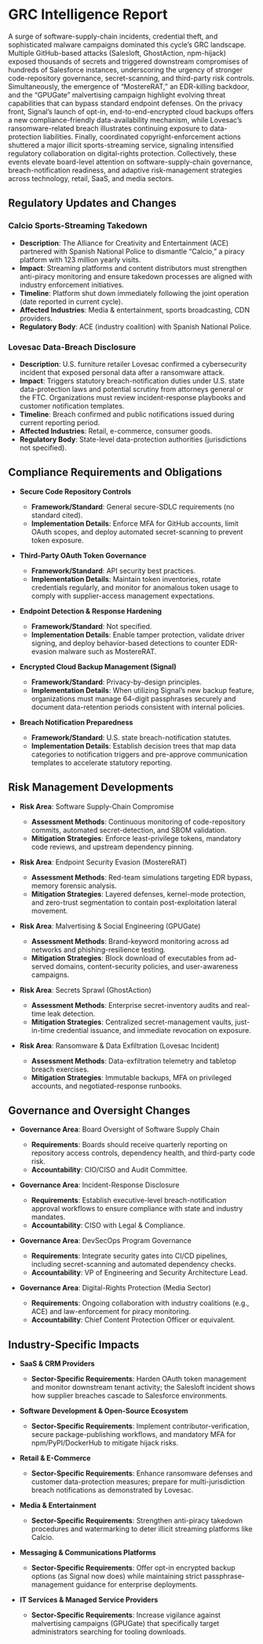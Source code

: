# GRC Intelligence Report

A surge of software-supply-chain incidents, credential theft, and sophisticated malware campaigns dominated this cycle’s GRC landscape. Multiple GitHub-based attacks (Salesloft, GhostAction, npm-hijack) exposed thousands of secrets and triggered downstream compromises of hundreds of Salesforce instances, underscoring the urgency of stronger code-repository governance, secret-scanning, and third-party risk controls. Simultaneously, the emergence of “MostereRAT,” an EDR-killing backdoor, and the “GPUGate” malvertising campaign highlight evolving threat capabilities that can bypass standard endpoint defenses. On the privacy front, Signal’s launch of opt-in, end-to-end-encrypted cloud backups offers a new compliance-friendly data-availability mechanism, while Lovesac’s ransomware-related breach illustrates continuing exposure to data-protection liabilities. Finally, coordinated copyright-enforcement actions shuttered a major illicit sports-streaming service, signaling intensified regulatory collaboration on digital-rights protection. Collectively, these events elevate board-level attention on software-supply-chain governance, breach-notification readiness, and adaptive risk-management strategies across technology, retail, SaaS, and media sectors.

## Regulatory Updates and Changes

### Calcio Sports-Streaming Takedown
- **Description**: The Alliance for Creativity and Entertainment (ACE) partnered with Spanish National Police to dismantle “Calcio,” a piracy platform with 123 million yearly visits.  
- **Impact**: Streaming platforms and content distributors must strengthen anti-piracy monitoring and ensure takedown processes are aligned with industry enforcement initiatives.  
- **Timeline**: Platform shut down immediately following the joint operation (date reported in current cycle).  
- **Affected Industries**: Media & entertainment, sports broadcasting, CDN providers.  
- **Regulatory Body**: ACE (industry coalition) with Spanish National Police.

### Lovesac Data-Breach Disclosure
- **Description**: U.S. furniture retailer Lovesac confirmed a cybersecurity incident that exposed personal data after a ransomware attack.  
- **Impact**: Triggers statutory breach-notification duties under U.S. state data-protection laws and potential scrutiny from attorneys general or the FTC. Organizations must review incident-response playbooks and customer notification templates.  
- **Timeline**: Breach confirmed and public notifications issued during current reporting period.  
- **Affected Industries**: Retail, e-commerce, consumer goods.  
- **Regulatory Body**: State-level data-protection authorities (jurisdictions not specified).

## Compliance Requirements and Obligations

- **Secure Code Repository Controls**  
  - **Framework/Standard**: General secure-SDLC requirements (no standard cited).  
  - **Implementation Details**: Enforce MFA for GitHub accounts, limit OAuth scopes, and deploy automated secret-scanning to prevent token exposure.

- **Third-Party OAuth Token Governance**  
  - **Framework/Standard**: API security best practices.  
  - **Implementation Details**: Maintain token inventories, rotate credentials regularly, and monitor for anomalous token usage to comply with supplier-access management expectations.

- **Endpoint Detection & Response Hardening**  
  - **Framework/Standard**: Not specified.  
  - **Implementation Details**: Enable tamper protection, validate driver signing, and deploy behavior-based detections to counter EDR-evasion malware such as MostereRAT.

- **Encrypted Cloud Backup Management (Signal)**  
  - **Framework/Standard**: Privacy-by-design principles.  
  - **Implementation Details**: When utilizing Signal’s new backup feature, organizations must manage 64-digit passphrases securely and document data-retention periods consistent with internal policies.

- **Breach Notification Preparedness**  
  - **Framework/Standard**: U.S. state breach-notification statutes.  
  - **Implementation Details**: Establish decision trees that map data categories to notification triggers and pre-approve communication templates to accelerate statutory reporting.

## Risk Management Developments

- **Risk Area**: Software Supply-Chain Compromise  
  - **Assessment Methods**: Continuous monitoring of code-repository commits, automated secret-detection, and SBOM validation.  
  - **Mitigation Strategies**: Enforce least-privilege tokens, mandatory code reviews, and upstream dependency pinning.

- **Risk Area**: Endpoint Security Evasion (MostereRAT)  
  - **Assessment Methods**: Red-team simulations targeting EDR bypass, memory forensic analysis.  
  - **Mitigation Strategies**: Layered defenses, kernel-mode protection, and zero-trust segmentation to contain post-exploitation lateral movement.

- **Risk Area**: Malvertising & Social Engineering (GPUGate)  
  - **Assessment Methods**: Brand-keyword monitoring across ad networks and phishing-resilience testing.  
  - **Mitigation Strategies**: Block download of executables from ad-served domains, content-security policies, and user-awareness campaigns.

- **Risk Area**: Secrets Sprawl (GhostAction)  
  - **Assessment Methods**: Enterprise secret-inventory audits and real-time leak detection.  
  - **Mitigation Strategies**: Centralized secret-management vaults, just-in-time credential issuance, and immediate revocation on exposure.

- **Risk Area**: Ransomware & Data Exfiltration (Lovesac Incident)  
  - **Assessment Methods**: Data-exfiltration telemetry and tabletop breach exercises.  
  - **Mitigation Strategies**: Immutable backups, MFA on privileged accounts, and negotiated-response runbooks.

## Governance and Oversight Changes

- **Governance Area**: Board Oversight of Software Supply Chain  
  - **Requirements**: Boards should receive quarterly reporting on repository access controls, dependency health, and third-party code risk.  
  - **Accountability**: CIO/CISO and Audit Committee.

- **Governance Area**: Incident-Response Disclosure  
  - **Requirements**: Establish executive-level breach-notification approval workflows to ensure compliance with state and industry mandates.  
  - **Accountability**: CISO with Legal & Compliance.

- **Governance Area**: DevSecOps Program Governance  
  - **Requirements**: Integrate security gates into CI/CD pipelines, including secret-scanning and automated dependency checks.  
  - **Accountability**: VP of Engineering and Security Architecture Lead.

- **Governance Area**: Digital-Rights Protection (Media Sector)  
  - **Requirements**: Ongoing collaboration with industry coalitions (e.g., ACE) and law-enforcement for piracy monitoring.  
  - **Accountability**: Chief Content Protection Officer or equivalent.

## Industry-Specific Impacts

- **SaaS & CRM Providers**  
  - **Sector-Specific Requirements**: Harden OAuth token management and monitor downstream tenant activity; the Salesloft incident shows how supplier breaches cascade to Salesforce environments.

- **Software Development & Open-Source Ecosystem**  
  - **Sector-Specific Requirements**: Implement contributor-verification, secure package-publishing workflows, and mandatory MFA for npm/PyPI/DockerHub to mitigate hijack risks.

- **Retail & E-Commerce**  
  - **Sector-Specific Requirements**: Enhance ransomware defenses and customer data-protection measures; prepare for multi-jurisdiction breach notifications as demonstrated by Lovesac.

- **Media & Entertainment**  
  - **Sector-Specific Requirements**: Strengthen anti-piracy takedown procedures and watermarking to deter illicit streaming platforms like Calcio.

- **Messaging & Communications Platforms**  
  - **Sector-Specific Requirements**: Offer opt-in encrypted backup options (as Signal now does) while maintaining strict passphrase-management guidance for enterprise deployments.

- **IT Services & Managed Service Providers**  
  - **Sector-Specific Requirements**: Increase vigilance against malvertising campaigns (GPUGate) that specifically target administrators searching for tooling downloads.